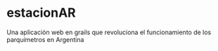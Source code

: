 # estacionAR
Una aplicación web en grails que revoluciona el funcionamiento de los parquímetros en Argentina
